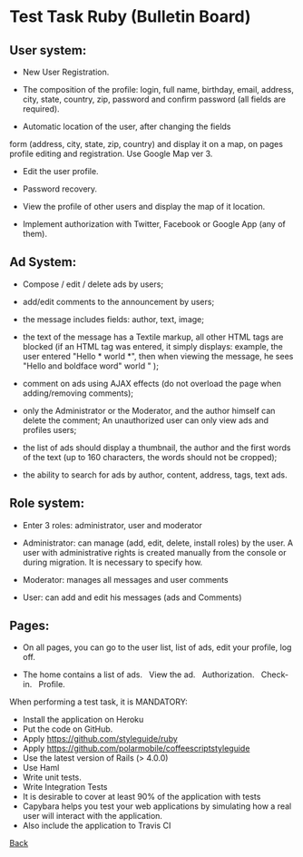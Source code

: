 # Test Task Ruby (Bulletin Board)

## User system:

  - New User Registration.

  - The composition of the profile: login, full name, birthday, email, address, city, state, country, zip, password and confirm password (all fields are required).

  - Automatic location of the user, after changing the fields

  form (address, city, state, zip, country) and display it on a map, on pages
  profile editing and registration. Use Google Map ver 3.

  - Edit the user profile.

  - Password recovery.

  - View the profile of other users and display the map of it
  location.

  - Implement authorization with Twitter, Facebook or Google App
  (any of them).

## Ad System:

  - Compose / edit / delete ads by users;

  - add/edit comments to the announcement by users;

  - the message includes fields: author, text, image;

  - the text of the message has a Textile markup, all other HTML tags are blocked (if an HTML tag was entered, it simply displays: example, the user entered "Hello * world *", then when viewing the message, he sees "Hello and boldface word" world " );

  - comment on ads using AJAX effects (do not overload the page when adding/removing comments);

  - only the Administrator or the Moderator, and the author himself can delete the comment;
  An unauthorized user can only view ads and profiles
  users;

  - the list of ads should display a thumbnail, the author and the first words of the text (up to 160 characters, the words should not be cropped);
  - the ability to search for ads by author, content, address, tags, text ads.

## Role system:

  - Enter 3 roles: administrator, user and moderator

  - Administrator: can manage (add, edit, delete, install roles) by the user. A user with administrative rights is created manually from the console or during migration. It is necessary to specify how.

  - Moderator: manages all messages and user comments

  - User: can add and edit his messages (ads and
  Comments)

## Pages:

  - On all pages, you can go to the user list, list of ads, edit your profile, log off.

  - The home contains a list of ads.
    View the ad.
    Authorization.
    Check-in.
    Profile.

When performing a test task, it is MANDATORY:

  - Install the application on Heroku
  - Put the code on GitHub.
  - Apply https://github.com/styleguide/ruby
  - Apply https://github.com/polarmobile/coffeescriptstyleguide
  - Use the latest version of Rails (> 4.0.0)
  - Use Haml
  - Write unit tests.
  - Write Integration Tests
  - It is desirable to cover at least 90% of the application with tests
  - Capybara helps you test your web applications by simulating how a real user will interact with the application.
  - Also include the application to Travis CI

[Back](https://github.com/niten2/test_tasks)
